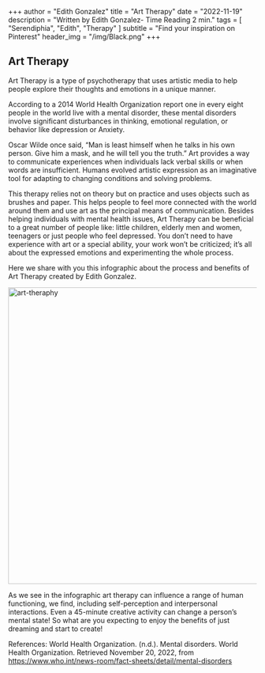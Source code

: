 +++
author = "Edith Gonzalez"
title = "Art Therapy"
date = "2022-11-19"
description = "Written by Edith Gonzalez- Time Reading 2 min."
tags = [
    "Serendiphia",
    "Edith",
    "Therapy"
]
subtitle = "Find your inspiration on Pinterest"
header_img = "/img/Black.png"
+++

## Art Therapy
Art Therapy is a type of psychotherapy that uses artistic media to help people explore their thoughts and emotions in a unique manner. 

According to a 2014 World Health Organization report one  in every eight people in the world live with a mental disorder, these mental disorders involve significant disturbances in thinking, emotional regulation, or behavior like depression or Anxiety.

Oscar Wilde once said, “Man is least himself when he talks in his own person. Give him a mask, and he will tell you the truth.” Art provides a way to communicate experiences when individuals lack verbal skills or when words are insufficient. Humans evolved artistic expression as an imaginative tool for adapting to changing conditions and solving problems.

This therapy relies not on theory but on practice and uses objects such as brushes and paper. This helps people to feel more connected with the world around them and use art as the principal means of communication.
Besides helping individuals with mental health issues, Art Therapy can be beneficial to a great number of people like: little children, elderly men and women, teenagers or just people who feel depressed. You don’t need to have experience with art or a special ability, your work won’t be criticized; it’s all about the expressed emotions and experimenting the whole process.

Here we share with you this infographic about the process and benefits of Art Therapy created by Edith Gonzalez.

<img src="/img/art-theraphy.png" alt="art-theraphy" width="600"/>

As we see in the infographic art therapy can influence a range of human functioning, we find, including self-perception and interpersonal interactions. Even a 45-minute creative activity can change a person’s mental state! So what are you expecting to enjoy the benefits of just dreaming and start to create!

References:
World Health Organization. (n.d.). Mental disorders. World Health Organization. Retrieved November 20, 2022, from https://www.who.int/news-room/fact-sheets/detail/mental-disorders

